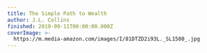 ```yaml
---
title: The Simple Path to Wealth
author: J.L. Collins
finished: 2019-09-11T00:00:00.000Z
coverImage: >-
  https://m.media-amazon.com/images/I/81DTZD2i93L._SL1500_.jpg
---
```

